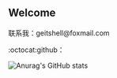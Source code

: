 ## Welcome

<p>联系我：geitshell@foxmail.com</p>

<p>:octocat:github：</p>

![Anurag's GitHub stats](https://github-readme-stats.vercel.app/api?username=miagz&show_icons=true)



